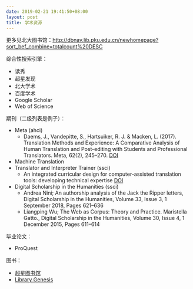 ```yaml
---
date: 2019-02-21 19:41:50+08:00
layout: post
title: 学术资源
---
```


更多见北大图书馆：<http://dbnav.lib.pku.edu.cn/newhomepage?sort_bef_combine=totalcount%20DESC>

综合性搜索引擎：

* 读秀
* 超星发现
* 北大学术
* 百度学术
* Google Scholar
* Web of Science


期刊（二级列表是例子）：

* Meta (ahci)
    * Daems, J., Vandepitte, S., Hartsuiker, R. J. & Macken, L. (2017). Translation Methods and Experience: A Comparative Analysis of Human Translation and Post-editing with Students and Professional Translators. Meta, 62(2), 245–270. [DOI](https://doi.org/10.7202/1041023ar) 
* Machine Translation
* Translator and Interpreter Trainer (ssci)
    * An integrated curricular design for computer-assisted translation tools: developing technical expertise [DOI](https://doi.org/10.1080/1750399X.2018.1502007)
* Digital Scholarship in the Humanities (ssci)
    * Andrea Nini; An authorship analysis of the Jack the Ripper letters, Digital Scholarship in the Humanities, Volume 33, Issue 3, 1 September 2018, Pages 621–636
    * Liangping Wu; The Web as Corpus: Theory and Practice. Maristella Gatto., Digital Scholarship in the Humanities, Volume 30, Issue 4, 1 December 2015, Pages 611–614


毕业论文：

* ProQuest

图书：

* [超星图书馆](http://www.sslibrary.com/)
* [Library Genesis](http://gen.lib.rus.ec/)






